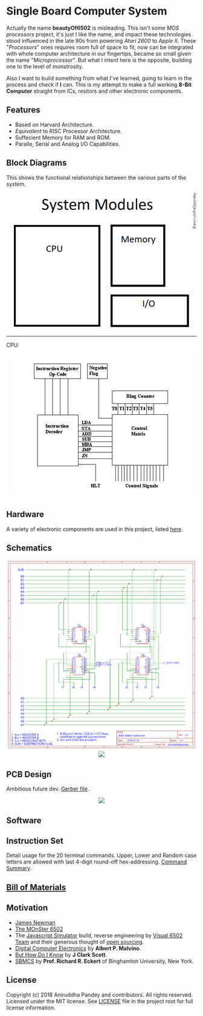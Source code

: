 # Single Board Computer System
Actually the name **beautyOf6502** is misleading. This isn't some *MOS processors* project, it's just I like the name, and impact these technologies stood influenced in the late 90s from powering *Atari 2600* to *Apple II*. These "*Processors*" ones requires room full of space to fit, now can be integrated with whole computer architecture in our fingertips, became so small given the name "*Microprocessor*". But what I intent here is the opposite, building one to the level of monstrosity.

Also I want to build something from what I've learned, going to learn in the process and check if **I** can. This is my attempt to make a full working **8-Bit Computer** straight from ICs, resitors and other electronic components.

## Features
- Based on Harvard Architecture.
- *Equivalent* to RISC Processor Architecture.
- Suffecient Memory for RAM and ROM.
- Paralle, Serial and Analog I/O Capabilities.

## Block Diagrams
This shows the functional relationships between the various parts of the system.  
<div align="center"><img src="images/block-diagram-1.png"></div>  

---
CPU:
<div align="center"><img src="images/block-diagram-2.GIF"></div>

## Hardware
A variety of electronic components are used in this project, listed [here](requirements.csv).

## Schematics
<div align="center"><img src="images/ALU-8bit-adder-subtracter.svg"></div>  
<div align="center"><img src="images/ALU-8bit-adder-subtracter.png"></div>  

## PCB Design
Ambitious future dev. [Gerber file](https://easyeda.com/).  
<div align="center"><img src="images/pcb-design.png"></div>

## Software

## Instruction Set
Detail usage for the 20 terminal commands. Upper, Lower and Random case letters are allowed with last 4-digit round-off hex-addressing.
[Command Summary](commands.csv).

## [Bill of Materials](BOM.csv)

## Motivation
- [James Newman](http://www.megaprocessor.com/)
- [The MOnSter 6502](https://monster6502.com/)
- The [Javascript Simulator](http://visual6502.org/JSSim/) build, reverse engineering by [Visual 6502 Team](http://visual6502.org/) and their generous thought of [open sourcing](https://github.com/trebonian/visual6502).
- [Digital Computer Electronics](https://www.scribd.com/document/332484423/Digital-Computer-Electronics-3rd-Edition-Malvino) by **Albert P. Malvino**.
- [But How Do I Know]() by **J Clark Scott**.
- [SBMCS](http://www.cs.binghamton.edu/~reckert/sbc.htm) by **Prof. Richard R. Eckert** of Binghamton University, New York.

## License
Copyright (c) 2018 Aniruddha Pandey and contributors. All rights reserved.</br>
Licensed under the MIT license. See [LICENSE](LICENSE) file in the project root for full license information.
